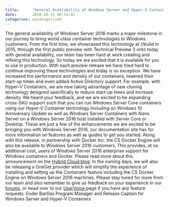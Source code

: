 ```yaml
---
title:      "General Availability of Windows Server and Hyper-V Containers in Windows Server 2016"
date:       2016-10-13 00:54:42
categories: uncategorized
---
```

The general availability of Windows Server 2016 marks a major milestone in our journey to bring world class container technologies to Windows customers. From the first time, we showcased this technology at //build in 2015, through the first public preview with Technical Preview 3 onto today with general availability, our team has been hard at work creating and refining this technology. So today we are excited that it is available for you to use in production.  With each preview release we have tried hard to continue improving these technologies and today is no exception. We have increased the performance and density of our containers, lowered their start-up times and even added Active Directory support. For example, with Hyper-V Containers, we are now taking advantage of new cloning technology designed specifically to reduce start-up times and increase density. We heard your feedback, and we are excited to be expanding cross-SKU support such that you can run Windows Server Core containers using our Hyper-V Container technology including on Windows 10 Anniversary Update as well as Windows Server Containers with Nano Server on a Windows Server 2016 host installed with Server Core or Desktop. These are just a few of the enhancements we are excited to be bringing you with Windows Server 2016, our documentation site has for more information on features as well as guides to get you started.  Along with this release, in partnership with Docker Inc. the CS Docker Engine will also be available to Windows Server 2016 customers. This provides, at no additional cost, users of Windows Server 2016 enterprise support for Windows containers and Docker. Please read more about this announcement on the [Hybrid Cloud blog](https://blogs.technet.microsoft.com/hybridcloud/2016/09/26/microsoft-and-docker-offer-supported-docker-engine-to-windows-server-2016-customers/).  In the coming days, we will also be releasing a OneGet provider which will simplify the experience of installing and setting up the Containers feature including the CS Docker Engine on Windows Server 2016 machines. Please stay tuned for more from our team and also remember to give us feedback on your experience in our [forums](https://social.msdn.microsoft.com/forums/en-us/home?forum=windowscontainers), or head over to our [UserVoice ](https://windowsserver.uservoice.com/forums/304624-containers)page if you have any feature requests. Ender Barillas Program Manager and Release Captain for Windows Server and Hyper-V Containers
